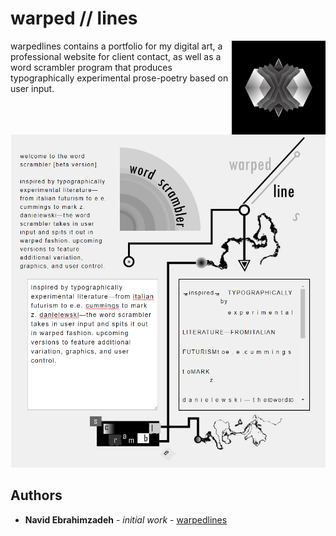 # warped // lines

<img src="warped-logo-alt.png" align="right" title="warped//lines logo" width="150" height="150">

warpedlines contains a portfolio for my digital art, a professional website for client contact, as well as a word scrambler program that produces typographically experimental prose-poetry based on user input. 

<p align="center">
  <img src="word-scrambler-example.PNG" title="word scrambler preview" width="503" height="533">
</p>

## Authors

* **Navid Ebrahimzadeh** - *initial work* - [warpedlines](https://github.com/warpedlines)

